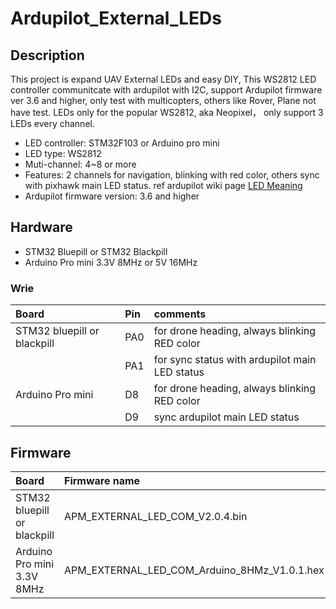 # Ardupilot_External_LEDs

## Description

This project is expand UAV External LEDs and easy DIY, This WS2812 LED controller communitcate with ardupilot with I2C, support Ardupilot firmware ver 3.6 and higher, only test with multicopters, others like Rover, Plane not have test. LEDs only for the popular WS2812, aka Neopixel， only support 3 LEDs every channel.

* LED controller: STM32F103 or Arduino pro mini
* LED type: WS2812
* Muti-channel: 4~8 or more
* Features: 2 channels for navigation, blinking with red color, others sync with pixhawk main LED status. ref ardupilot wiki page [LED Meaning](https://ardupilot.org/copter/docs/common-leds-pixhawk.html)
* Ardupilot firmware version: 3.6 and higher


## Hardware

* STM32 Bluepill or STM32 Blackpill
* Arduino Pro mini 3.3V 8MHz or 5V 16MHz

### Wrie

| Board  | Pin | comments    |
|:-------|:---|:-----------|
| STM32 bluepill or blackpill  | PA0 | for drone heading, always blinking RED color   | 
|  | PA1  | for sync status with ardupilot main LED status      |
| Arduino Pro mini  | D8   | for drone heading, always blinking RED color |
|		|  D9 | sync ardupilot main LED status	|	


## Firmware
| Board | Firmware name|
|:----|:-----|
| STM32 bluepill or blackpill |  APM_EXTERNAL_LED_COM_V2.0.4.bin |
| Arduino Pro mini 3.3V 8MHz | APM_EXTERNAL_LED_COM_Arduino_8HMz_V1.0.1.hex |
